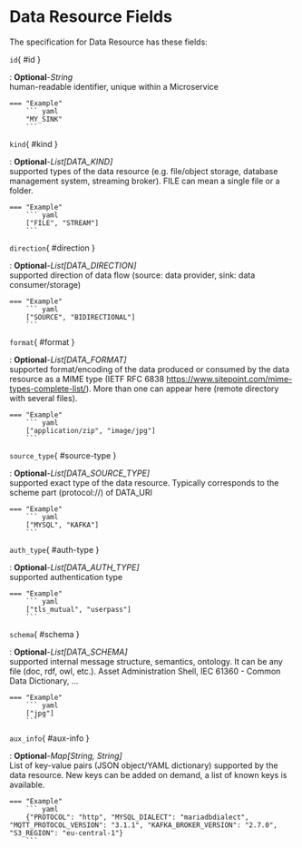 <style>
  .md-content__button {
    display: none;
  }
</style>
# Data Resource Fields




The specification for Data Resource
has these fields:


`id`{ #id }

:   **Optional**-*String*<br>
    human-readable identifier, unique within a Microservice


    === "Example"
        ``` yaml     
        "MY_SINK"
        ```


`kind`{ #kind }

:   **Optional**-*List[DATA_KIND]*<br>
    supported types of the data resource (e.g. file/object storage, database management system, streaming broker). FILE can mean a single file or a folder.


    === "Example"
        ``` yaml     
        ["FILE", "STREAM"]
        ```


`direction`{ #direction }

:   **Optional**-*List[DATA_DIRECTION]*<br>
    supported direction of data flow (source: data provider, sink: data consumer/storage)


    === "Example"
        ``` yaml     
        ["SOURCE", "BIDIRECTIONAL"]
        ```


`format`{ #format }

:   **Optional**-*List[DATA_FORMAT]*<br>
    supported format/encoding of the data produced or consumed by the data resource as a MIME type (IETF RFC 6838 https://www.sitepoint.com/mime-types-complete-list/). More than one can appear here (remote directory with several files).


    === "Example"
        ``` yaml     
        ["application/zip", "image/jpg"]
        ```


`source_type`{ #source-type }

:   **Optional**-*List[DATA_SOURCE_TYPE]*<br>
    supported exact type of the data resource. Typically corresponds to the scheme part (protocol://) of DATA_URI


    === "Example"
        ``` yaml     
        ["MYSQL", "KAFKA"]
        ```


`auth_type`{ #auth-type }

:   **Optional**-*List[DATA_AUTH_TYPE]*<br>
    supported authentication type


    === "Example"
        ``` yaml     
        ["tls_mutual", "userpass"]
        ```


`schema`{ #schema }

:   **Optional**-*List[DATA_SCHEMA]*<br>
    supported internal message structure, semantics, ontology. It can be any file (doc, rdf, owl, etc.). Asset Administration Shell, IEC 61360 - Common Data Dictionary, …


    === "Example"
        ``` yaml     
        ["jpg"]
        ```


`aux_info`{ #aux-info }

:   **Optional**-*Map[String, String]*<br>
    List of key-value pairs (JSON object/YAML dictionary) supported by the data resource. New keys can be added on demand, a list of known keys is available.


    === "Example"
        ``` yaml     
        {"PROTOCOL": "http", "MYSQL_DIALECT": "mariadbdialect", "MQTT_PROTOCOL_VERSION": "3.1.1", "KAFKA_BROKER_VERSION": "2.7.0", "S3_REGION": "eu-central-1"}
        ```

